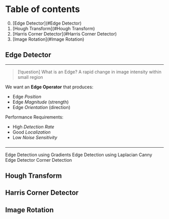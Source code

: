 # Table of contents
0. [Edge Detector](#Edge Detector)
1. [Hough Transform](#Hough Transform)
2. [Harris Corner Detector](#Harris Corner Detector)
3. [Image Rotation](#Image Rotation)

## Edge Detector
---
> [!question] What is an Edge?
> A rapid change in image intensity within small region

We want an **Edge Operator** that produces:
- Edge *Position*
- Edge *Magnitude* (strength)
- Edge *Orientation* (direction)

Performance Requirements:
- High *Detection Rate*
- Good *Localization*
- Low *Noise Sensitivity*

### 

---
Edge Detection using Gradients
Edge Detection using Laplacian
Canny Edge Detector
Corner Detection
## Hough Transform

## Harris Corner Detector

## Image Rotation


